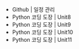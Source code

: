 - Github | 일정 관리
- Python 코딩 도장 | Unit8
- Python 코딩 도장 | Unit9
- Python 코딩 도장 | Unit10
- Python 코딩 도장 | Unit11
